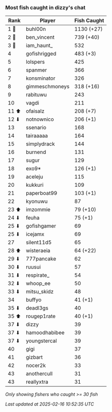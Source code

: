 ### Most fish caught in dizzy's chat
| Rank | Player | Fish Caught |
|------|--------|-----------|
| 1 🥇  | buhl00n  | 1130 (+27) |
| 2 🥈  | ben_vincent  | 739 (+40) |
| 3 🥉  | iam_haunt_  | 532 |
| 4  | gofishrigged  | 483 (+3) |
| 5  | lolspers  | 425 |
| 6  | spanmer  | 366 |
| 7  | konsminator  | 326 |
| 8  | gimmeschmoneys  | 318 (+16) |
| 9  | rabituwu  | 243 |
| 10  | vagdi  | 211 |
| 11 ⬆ | ofaisalz  | 208 (+7) |
| 12 ⬇ | notnownico  | 206 (+1) |
| 13  | ssenario  | 168 |
| 14  | tairaaaaa  | 164 |
| 15  | simplydrack  | 144 |
| 16  | burnend  | 131 |
| 17  | sugur  | 129 |
| 18  | exo9*  | 126 (+1) |
| 19  | aceleju  | 115 |
| 20  | kukkuri  | 109 |
| 21  | paperboat99  | 103 (+1) |
| 22  | kyonuwu  | 87 |
| 23 ⬆ | imzommie  | 79 (+10) |
| 24 ⬇ | feuha  | 75 (+1) |
| 25 ⬇ | gofishgamer  | 69 |
| 25 ⬇ | icejamx  | 69 |
| 27  | silent11d5  | 65 |
| 28 ⬆ | wisteraeia  | 64 (+22) |
| 29 ⬇ | 777pancake  | 62 |
| 30 ⬇ | ruusui  | 57 |
| 31 ⬇ | respirate_  | 54 |
| 32 ⬇ | whoop_ee  | 50 |
| 33 ⬇ | mitsu_skidz  | 48 |
| 34  | buffyo  | 41 (+1) |
| 35 ⬇ | deadl3gs  | 40 |
| 35 ⬆ | rougep1rate  | 40 (+1) |
| 37 ⬇ | dizzy  | 39 |
| 37 ⬇ | hamoodhabibee  | 39 |
| 37 ⬇ | youngstercal  | 39 |
| 40  | gigi  | 37 |
| 41  | gizbart  | 36 |
| 42  | nocer2k  | 33 |
| 43  | anothercull  | 31 |
| 43  | reallyxtra  | 31 |

_Only showing fishers who caught >= 30 fish_

_Last updated at 2025-02-16 10:52:35 UTC_